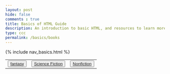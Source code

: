 ```yaml
---
layout: post
hide: false
comments : true
title: Basics of HTML Guide
description: An introduction to basic HTML, and resources to learn more.
type: ccc
permalink: /basics/books
---
```


{% include nav_basics.html %}

<table>
    <tr>
        <td><button><a href="{{site.baseurl}}/basics/fantasy">fantasy</a></button></td>
        <td><button><a href="{{site.baseurl}}/basics/science_fiction">Science Fiction</a></button></td>
        <td><button><a href="{{site.baseurl}}/basics/non_fiction">Nonfiction</a></button></td>
    </tr>
</table>
